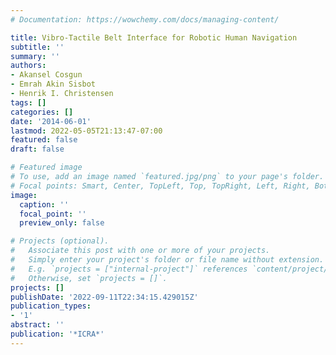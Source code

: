 ```yaml
---
# Documentation: https://wowchemy.com/docs/managing-content/

title: Vibro-Tactile Belt Interface for Robotic Human Navigation
subtitle: ''
summary: ''
authors:
- Akansel Cosgun
- Emrah Akin Sisbot
- Henrik I. Christensen
tags: []
categories: []
date: '2014-06-01'
lastmod: 2022-05-05T21:13:47-07:00
featured: false
draft: false

# Featured image
# To use, add an image named `featured.jpg/png` to your page's folder.
# Focal points: Smart, Center, TopLeft, Top, TopRight, Left, Right, BottomLeft, Bottom, BottomRight.
image:
  caption: ''
  focal_point: ''
  preview_only: false

# Projects (optional).
#   Associate this post with one or more of your projects.
#   Simply enter your project's folder or file name without extension.
#   E.g. `projects = ["internal-project"]` references `content/project/deep-learning/index.md`.
#   Otherwise, set `projects = []`.
projects: []
publishDate: '2022-09-11T22:34:15.429015Z'
publication_types:
- '1'
abstract: ''
publication: '*ICRA*'
---
```

